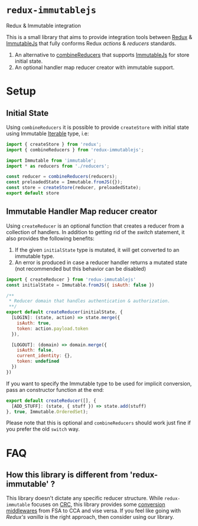 # `redux-immutablejs`

Redux & Immutable integration

This is a small library that aims to provide integration tools between [Redux](https://github.com/rackt/redux)
& [ImmutableJs](https://facebook.github.io/immutable-js/) that fully conforms Redux _actions_ & _reducers_ standards.

1. An alternative to [combineReducers](http://rackt.github.io/redux/docs/api/combineReducers.html) that supports
[ImmutableJs](https://facebook.github.io/immutable-js/) for store initial state.
1. An optional handler map reducer creator with immutable support.


# Setup

## Initial State

Using `combineReducers` it is possible to provide `createStore` with initial state using Immutable [Iterable](https://facebook.github.io/immutable-js/docs/#/Iterable) type, i.e:

```js
import { createStore } from 'redux';
import { combineReducers } from 'redux-immutablejs';

import Immutable from 'immutable';
import * as reducers from './reducers';

const reducer = combineReducers(reducers);
const preloadedState = Immutable.fromJS({});
const store = createStore(reducer, preloadedState);
export default store
```

## Immutable Handler Map reducer creator

Using `createReducer` is an optional function that creates a reducer from a collection of handlers. In addition to
getting rid of the _switch_ statement, it also provides the following benefits:

1. If the given `initialState` type is mutated, it will get converted to an immutable type.
1. An error is produced in case a reducer handler returns a mutated state (not recommended but this behavior can be disabled)

```js
import { createReducer } from 'redux-immutablejs'
const initialState = Immutable.fromJS({ isAuth: false })

/**
 * Reducer domain that handles authentication & authorization.
 **/
export default createReducer(initialState, {
  [LOGIN]: (state, action) => state.merge({
    isAuth: true,
    token: action.payload.token
  }),

  [LOGOUT]: (domain) => domain.merge({
    isAuth: false,
    current_identity: {},
    token: undefined
  })
})
```

If you want to specify the Immutable type to be used for implicit conversion, pass an constructor function at the end:

```js
export default createReducer([], {
  [ADD_STUFF]: (state, { stuff }) => state.add(stuff)
}, true, Immutable.OrderedSet);

```

Please note that this is optional and `combineReducers` should work just fine if you prefer the old `switch` way.


# FAQ

## How this library is different from 'redux-immutable' ?

This library doesn't dictate any specific reducer structure.
While `redux-immutable` focuses on [CRC](https://github.com/gajus/canonical-reducer-composition), this library
provides some [conversion middlewares](https://github.com/gajus/redux-immutable/issues/3) from FSA to CCA
and vise versa. If you feel like going with _Redux's vanilla_ is the right approach, then consider using our library.
